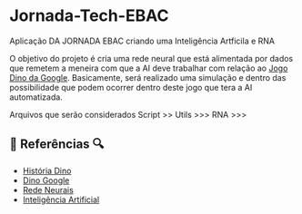 # Jornada-Tech-EBAC
Aplicação DA JORNADA EBAC criando uma Inteligência Artficila e  RNA

O objetivo do projeto é cria uma rede neural que está alimentada por dados que remetem a meneira com que a AI deve trabalhar com relação ao [Jogo Dino da Google](https://dinorunner.com/pt/). Basicamente, será realizado uma simulação e dentro das possibilidade que podem ocorrer dentro deste jogo que tera a AI automatizada.

Arquivos que serão considerados 
Script >>
Utils >>>
RNA >>>


## 🔎 Referências 🔍
- [História Dino](https://dinorunner.com/pt/)
- [Dino Google]()
- [Rede Neurais]()
- [Inteligência Artificial]()